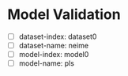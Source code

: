# Model Validation

- [ ] dataset-index: dataset0
- [ ] dataset-name: neime
- [ ] model-index: model0
- [ ] model-name: pls
